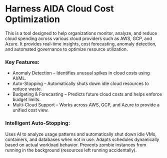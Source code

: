 # Harness AIDA Cloud Cost Optimization
This is a tool designed to help organizations monitor, analyze, and reduce cloud spending across various cloud providers such as AWS, GCP, and Azure. It provides real-time insights, cost forecasting, anomaly detection, and automated governance to optimize resource utilization.

### Key Features:
- Anomaly Detection – Identifies unusual spikes in cloud costs using AI/ML.
- Auto-Stopping – Automatically shuts down idle cloud resources to reduce waste.
- Budgeting & Forecasting – Predicts future cloud costs and helps enforce budget limits.
- Multi-Cloud Support – Works across AWS, GCP, and Azure to provide a unified cost view.


### Intelligent Auto-Stopping:
Uses AI to analyze usage patterns and automatically shut down idle VMs, containers, and databases when not in use.
Adapts schedules dynamically based on actual workload behavior.
Prevents zombie instances from running in the background (resources left running accidentally).
